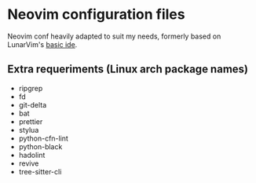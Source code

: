 # Neovim configuration files

Neovim conf heavily adapted to suit my needs, formerly based on LunarVim's [basic ide](https://github.com/LunarVim/nvim-basic-ide).

## Extra requeriments (Linux arch package names)

* ripgrep
* fd
* git-delta
* bat
* prettier
* stylua
* python-cfn-lint
* python-black
* hadolint
* revive
* tree-sitter-cli
